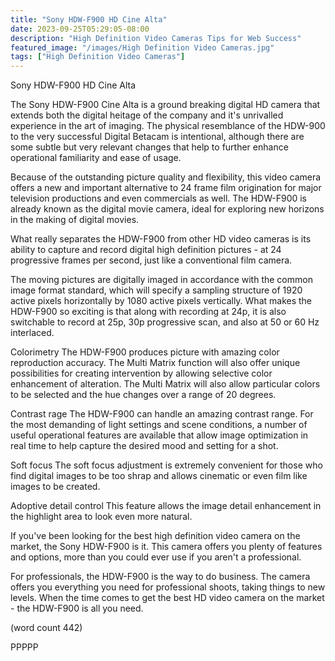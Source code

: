 ```yaml
---
title: "Sony HDW-F900 HD Cine Alta"
date: 2023-09-25T05:29:05-08:00
description: "High Definition Video Cameras Tips for Web Success"
featured_image: "/images/High Definition Video Cameras.jpg"
tags: ["High Definition Video Cameras"]
---
```


Sony HDW-F900 HD Cine Alta

The Sony HDW-F900 Cine Alta is a ground breaking
digital HD camera that extends both the digital 
heitage of the company and it's unrivalled experience
in the art of imaging.  The physical resemblance
of the HDW-900 to the very successful Digital
Betacam is intentional, although there are some 
subtle but very relevant changes that help to further
enhance operational familiarity and ease of usage.

Because of the outstanding picture quality and 
flexibility, this video camera offers a new and
important alternative to 24 frame film origination
for major television productions and even commercials
as well.  The HDW-F900 is already known as the 
digital movie camera, ideal for exploring new 
horizons in the making of digital movies.

What really separates the HDW-F900 from other
HD video cameras is its ability to capture and
record digital high definition pictures - at 24
progressive frames per second, just like a 
conventional film camera.  

The moving pictures are digitally imaged in 
accordance with the common image format standard,
which will specify a sampling structure of 1920
active pixels horizontally by 1080 active pixels
vertically.  What makes the HDW-F900 so exciting
is that along with recording at 24p, it is also
switchable to record at 25p, 30p progressive  scan,
and also at 50 or 60 Hz interlaced.

Colorimetry
The HDW-F900 produces picture with amazing color
reproduction accuracy.  The Multi Matrix function
will also offer unique possibilities for creating
intervention by allowing selective color 
enhancement of alteration.  The Multi Matrix will
also allow particular colors to be selected and
the hue changes over a range of 20 degrees.

Contrast rage
The HDW-F900 can handle an amazing contrast
range.  For the most demanding of light settings
and scene conditions, a number of useful 
operational features are available that allow
image optimization in real time to help capture
the desired mood and setting for a shot.

Soft focus
The soft focus adjustment is extremely convenient
for those who find digital images to be too
shrap and allows cinematic or even film like
images to be created.

Adoptive detail control
This feature allows the image detail enhancement
in the highlight area to look even more natural.

If you've been looking for the best high definition
video camera on the market, the Sony HDW-F900 is
it.  This camera offers you plenty of features
and options, more than you could ever use if
you aren't a professional.

For professionals, the HDW-F900 is the way to do
business.  The camera offers you everything you 
need for professional shoots, taking things to
new levels.  When the time comes to get the best
HD video camera on the market - the HDW-F900 is
all you need.

(word count 442)

PPPPP
